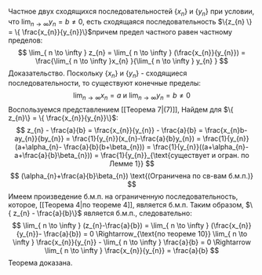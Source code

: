 Частное двух сходящихся последовательностей $\{x_{n}\}$ и $\{y_{n}\}$ при условии, что $\lim_{ n \to \infty } y_{n}=b \neq 0$, есть сходящаяся последовательность $\{z_{n} \} = \{ \frac{x_{n}}{y_{n}}\}$причем предел частного равен частному пределов:
$$
\lim_{ n \to \infty } z_{n} = \lim_{ n \to \infty } (\frac{x_{n}}{y_{n}}) = \frac{\lim_{ n \to \infty }x_{n} }{\lim_{ n \to \infty } y_{n} }
$$
Доказательство.
Поскольку $\{x_{n}\}$ и $\{y_{n}\}$ - сходящиеся последовательности, то существуют конечные пределы:
$$
\lim_{ n \to \infty } x_{n} = a \text{ и } \lim_{ n \to \infty } y_{n} = b \neq 0
$$
Воспользуемся представлением [[Теорема 7|(7)]], Найдем для $\{ z_{n}\} = \{ \frac{x_{n}}{y_{n}}\}$:
$$
z_{n} - \frac{a}{b} = \frac{x_{n}}{y_{n}} - \frac{a}{b} = \frac{x_{n}b-ay_{n}}{by_{n}} = \frac{1}{y_{n}}(x_{n}-\frac{a}{b}y_{n}) = \frac{1}{y_{n}}(a+\alpha_{n}- \frac{a}{b}(b+\beta_{n})) = \frac{1}{y_{n}}((a+\alpha_{n}-a+\frac{a}{b}\beta_{n})) = \frac{1}{y_{n}}_{\text{существует и огран. по Лемме 1}} 
$$
$$
(\alpha_{n}+\frac{a}{b}\beta_{n}) \text{(Ограничена по св-вам б.м.п.)}
$$
Имеем произведение б.м.п. на ограниченную последовательность, которое, [[Теорема 4|по теореме 4]], является б.м.п.
Таким образом, $\{ z_{n} - \frac{a}{b}\}$ является б.м.п., следовательно:
$$
\lim_{ n \to \infty } (z_{n}-\frac{a}{b}) = \lim_{ n \to \infty } (\frac{x_{n}}{y_{n}}- \frac{a}{b}) = 0 \Rightarrow_{\text{по теореме 10}} \lim_{ n \to \infty } \frac{x_{n}}{y_{n}} - \lim_{ n \to \infty } \frac{a}{b} = 0 \Rightarrow \lim_{ n \to \infty } \frac{x_{n}}{y_{n}} = \frac{a}{b}
$$
Теорема доказана.